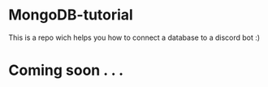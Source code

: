 # MongoDB-tutorial
This is a repo wich helps you how to connect a database to a discord bot :)


# Coming soon . . . 
